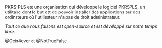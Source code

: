PKRS-PLS est une organisation qui développe le logiciel PKRSPLS, un utilitaire dont le but est de pouvoir installer des applications sur des ordinateurs où l'utilisateur n'a pas de droit administrateur.

*Tout ce que nous faisons est open-source et est développé sur notre temps libre.*

@Ocin4ever et @NotTrueFalse
